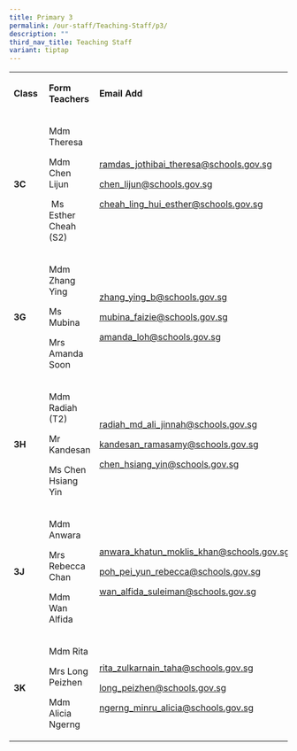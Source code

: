 ```yaml
---
title: Primary 3
permalink: /our-staff/Teaching-Staff/p3/
description: ""
third_nav_title: Teaching Staff
variant: tiptap
---
```

<table style="minWidth: 75px">
<colgroup>
<col>
<col>
<col>
</colgroup>
<tbody>
<tr>
<td rowspan="1" colspan="1">
<p><strong>Class&nbsp;</strong>
</p>
</td>
<td rowspan="1" colspan="1">
<p><strong>Form Teachers</strong>
</p>
</td>
<td rowspan="1" colspan="1">
<p><strong>Email Add</strong>
</p>
</td>
</tr>
<tr>
<td rowspan="1" colspan="1">
<p><strong>3C&nbsp;</strong>
</p>
</td>
<td rowspan="1" colspan="1">
<p>Mdm Theresa</p>
<p>Mdm Chen Lijun</p>
<p>&nbsp;Ms Esther Cheah (S2)</p>
<p></p>
</td>
<td rowspan="1" colspan="1">
<p><a href="mailto:ramdas_jothibai_theresa@schools.gov.sg" rel="noopener noreferrer nofollow" target="_blank"><u>ramdas_jothibai_theresa@schools.gov.sg</u></a>
</p>
<p><a href="mailto:ramdas_jothibai_theresa@schools.gov.sg" rel="noopener noreferrer nofollow" target="_blank"><u>chen_lijun@schools.gov.sg</u></a>
</p>
<p><a href="mailto:ramdas_jothibai_theresa@schools.gov.sg" rel="noopener noreferrer nofollow" target="_blank"><u>cheah_ling_hui_esther@schools.gov.sg</u></a>
</p>
<p></p>
</td>
</tr>
<tr>
<td rowspan="1" colspan="1">
<p><strong>3G&nbsp;</strong>
</p>
</td>
<td rowspan="1" colspan="1">
<p>Mdm Zhang Ying</p>
<p>Ms Mubina</p>
<p>Mrs Amanda Soon</p>
</td>
<td rowspan="1" colspan="1">
<p><a href="mailto:ramdas_jothibai_theresa@schools.gov.sg" rel="noopener noreferrer nofollow" target="_blank"><u>zhang_ying_b@schools.gov.sg</u></a>
</p>
<p><a href="mailto:ramdas_jothibai_theresa@schools.gov.sg" rel="noopener noreferrer nofollow" target="_blank"><u>mubina_faizie@schools.gov.sg</u></a>
</p>
<p><a href="mailto:ramdas_jothibai_theresa@schools.gov.sg" rel="noopener noreferrer nofollow" target="_blank"><u>amanda_loh@schools.gov.sg</u></a>
</p>
<p></p>
</td>
</tr>
<tr>
<td rowspan="1" colspan="1">
<p><strong>3H&nbsp;</strong>
</p>
</td>
<td rowspan="1" colspan="1">
<p>Mdm Radiah (T2)</p>
<p>Mr Kandesan</p>
<p>Ms Chen Hsiang Yin</p>
<p></p>
</td>
<td rowspan="1" colspan="1">
<p><a href="mailto:ramdas_jothibai_theresa@schools.gov.sg" rel="noopener noreferrer nofollow" target="_blank"><u>radiah_md_ali_jinnah@schools.gov.sg</u></a>
</p>
<p><a href="mailto:ramdas_jothibai_theresa@schools.gov.sg" rel="noopener noreferrer nofollow" target="_blank"><u>kandesan_ramasamy@schools.gov.sg</u></a>
</p>
<p><a href="mailto:ramdas_jothibai_theresa@schools.gov.sg" rel="noopener noreferrer nofollow" target="_blank"><u>chen_hsiang_yin@schools.gov.sg</u></a>
</p>
<p></p>
</td>
</tr>
<tr>
<td rowspan="1" colspan="1">
<p><strong>3J&nbsp;</strong>
</p>
</td>
<td rowspan="1" colspan="1">
<p>Mdm Anwara</p>
<p>Mrs Rebecca Chan</p>
<p>Mdm Wan Alfida</p>
<p></p>
</td>
<td rowspan="1" colspan="1">
<p><a href="mailto:ramdas_jothibai_theresa@schools.gov.sg" rel="noopener noreferrer nofollow" target="_blank"><u>anwara_khatun_moklis_khan@schools.gov.sg</u></a>
</p>
<p><a href="mailto:ramdas_jothibai_theresa@schools.gov.sg" rel="noopener noreferrer nofollow" target="_blank"><u>poh_pei_yun_rebecca@schools.gov.sg</u></a>
</p>
<p><a href="mailto:ramdas_jothibai_theresa@schools.gov.sg" rel="noopener noreferrer nofollow" target="_blank"><u>wan_alfida_suleiman@schools.gov.sg</u></a>
</p>
<p></p>
</td>
</tr>
<tr>
<td rowspan="1" colspan="1">
<p><strong>3K&nbsp;</strong>
</p>
</td>
<td rowspan="1" colspan="1">
<p>Mdm Rita</p>
<p>Mrs Long Peizhen</p>
<p>Mdm Alicia Ngerng</p>
<p></p>
</td>
<td rowspan="1" colspan="1">
<p><a href="mailto:ramdas_jothibai_theresa@schools.gov.sg" rel="noopener noreferrer nofollow" target="_blank"><u>rita_zulkarnain_taha@schools.gov.sg</u></a>
</p>
<p><a href="mailto:ramdas_jothibai_theresa@schools.gov.sg" rel="noopener noreferrer nofollow" target="_blank"><u>long_peizhen@schools.gov.sg</u></a>
</p>
<p><a href="mailto:ramdas_jothibai_theresa@schools.gov.sg" rel="noopener noreferrer nofollow" target="_blank"><u>ngerng_minru_alicia@schools.gov.sg</u></a>
</p>
</td>
</tr>
</tbody>
</table>
<p></p>